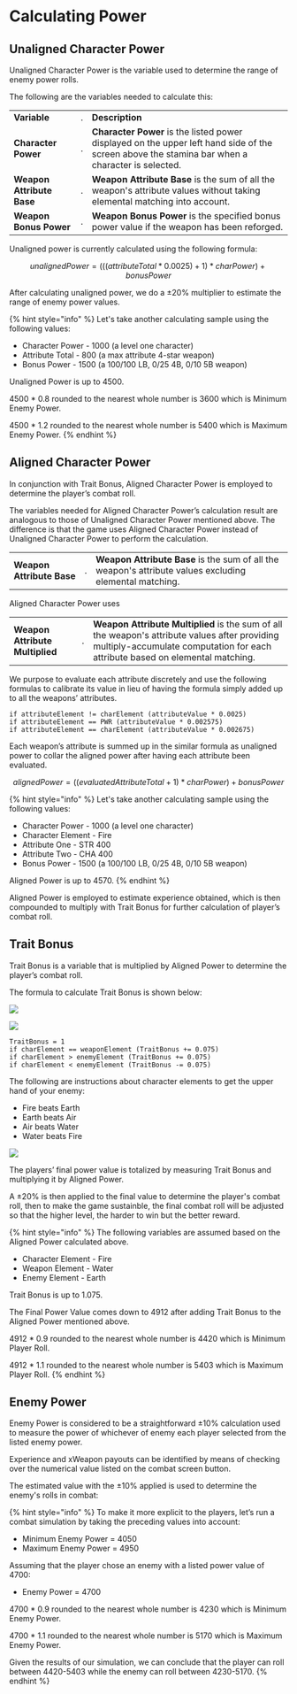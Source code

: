 # Calculating Power

## Unaligned Character Power

Unaligned Character Power is the variable used to determine the range of enemy power rolls.

The following are the variables needed to calculate this:

|                           |   |                                                                                                                                                 |
| ------------------------- | - | ----------------------------------------------------------------------------------------------------------------------------------------------- |
| **Variable**              | . | **Description**                                                                                                                                 |
| **Character Power**       | . | **Character Power** is the listed power displayed on the upper left hand side of the screen above the stamina bar when a character is selected. |
| **Weapon Attribute Base** | . | **Weapon Attribute Base** is the sum of all the weapon's attribute values without taking elemental matching into account.                       |
| **Weapon Bonus Power**    | . | **Weapon Bonus Power** is the specified bonus power value if the weapon has been reforged.                                                      |

Unaligned power is currently calculated using the following formula:

$$
unalignedPower = (((attributeTotal * 0.0025) + 1) * charPower) +bonusPower
$$

After calculating unaligned power, we do a ±20% multiplier to estimate the range of enemy power values.

{% hint style="info" %}
Let's take another calculating sample using the following values:

* Character Power - 1000 (a level one character)
* Attribute Total - 800 (a max attribute 4-star weapon)
* Bonus Power - 1500 (a 100/100 LB, 0/25 4B, 0/10 5B weapon)

Unaligned Power is up to 4500.

4500 \* 0.8 rounded to the nearest whole number is 3600 which is Minimum Enemy Power.

4500 \* 1.2 rounded to the nearest whole number is 5400 which is Maximum Enemy Power.
{% endhint %}

## Aligned Character Power

In conjunction with Trait Bonus, Aligned Character Power is employed to determine the player’s combat roll.

The variables needed for Aligned Character Power’s calculation result are analogous to those of Unaligned Character Power mentioned above. The difference is that the game uses Aligned Character Power instead of Unaligned Character Power to perform the calculation.

|                           |   |                                                                                                         |
| ------------------------- | - | ------------------------------------------------------------------------------------------------------- |
| **Weapon Attribute Base** | . | **Weapon Attribute Base** is the sum of all the weapon's attribute values excluding elemental matching. |

Aligned Character Power uses

|                                 |   |                                                                                                                                                                                 |
| ------------------------------- | - | ------------------------------------------------------------------------------------------------------------------------------------------------------------------------------- |
| **Weapon Attribute Multiplied** | . | **Weapon Attribute Multiplied** is the sum of all the weapon's attribute values after providing multiply-accumulate computation for each attribute based on elemental matching. |

We purpose to evaluate each attribute discretely and use the following formulas to calibrate its value in lieu of having the formula simply added up to all the weapons’ attributes.

```
if attributeElement != charElement (attributeValue * 0.0025)
if attributeElement == PWR (attributeValue * 0.002575)
if attributeElement == charElement (attributeValue * 0.002675)
```

Each weapon’s attribute is summed up in the similar formula as unaligned power to collar the aligned power after having each attribute been evaluated.

$$
alignedPower = ((evaluatedAttributeTotal + 1) * charPower) + bonusPower
$$

{% hint style="info" %}
Let's take another calculating sample using the following values:

* Character Power - 1000 (a level one character)
* Character Element - Fire
* Attribute One - STR 400
* Attribute Two - CHA 400
* Bonus Power - 1500 (a 100/100 LB, 0/25 4B, 0/10 5B weapon)

Aligned Power is up to 4570.
{% endhint %}

Aligned Power is employed to estimate experience obtained, which is then compounded to multiply with Trait Bonus for further calculation of player’s combat roll.

## Trait Bonus

Trait Bonus is a variable that is multiplied by Aligned Power to determine the player’s combat roll.

The formula to calculate Trait Bonus is shown below:

![](../../.gitbook/assets/13.jpg)

![](../../.gitbook/assets/12.jpg)

```
TraitBonus = 1
if charElement == weaponElement (TraitBonus += 0.075)
if charElement > enemyElement (TraitBonus += 0.075)
if charElement < enemyElement (TraitBonus -= 0.075)
```

The following are instructions about character elements to get the upper hand of your enemy:

* Fire beats Earth
* Earth beats Air
* Air beats Water
* Water beats Fire

![](../../.gitbook/assets/14.jpg)

The players’ final power value is totalized by measuring Trait Bonus and multiplying it by Aligned Power.

A ±20% is then applied to the final value to determine the player's combat roll, then to make the game sustainble, the final combat roll will be adjusted so that the higher level, the harder to win but the better reward.&#x20;

{% hint style="info" %}
The following variables are assumed based on the Aligned Power calculated above.

* Character Element - Fire
* Weapon Element - Water
* Enemy Element - Earth

Trait Bonus is up to 1.075.

The Final Power Value comes down to 4912 after adding Trait Bonus to the Aligned Power mentioned above.

4912 \* 0.9 rounded to the nearest whole number is 4420 which is Minimum Player Roll.

4912 \* 1.1 rounded to the nearest whole number is 5403 which is Maximum Player Roll.
{% endhint %}

## Enemy Power

Enemy Power is considered to be a straightforward ±10% calculation used to measure the power of whichever of enemy each player selected from the listed enemy power.

Experience and xWeapon payouts can be identified by means of checking over the numerical value listed on the combat screen button.

The estimated value with the ±10% applied is used to determine the enemy's rolls in combat:

{% hint style="info" %}
To make it more explicit to the players, let’s run a combat simulation by taking the preceding values into account:

* Minimum Enemy Power = 4050
* Maximum Enemy Power = 4950

Assuming that the player chose an enemy with a listed power value of 4700:

* Enemy Power = 4700

4700 \* 0.9 rounded to the nearest whole number is 4230 which is Minimum Enemy Power.

4700 \* 1.1 rounded to the nearest whole number is 5170 which is Maximum Enemy Power.

Given the results of our simulation, we can conclude that the player can roll between 4420-5403 while the enemy can roll between 4230-5170.
{% endhint %}
